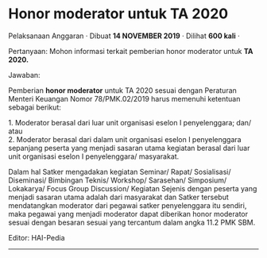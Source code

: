 Honor moderator untuk TA 2020
=============================

Pelaksanaan Anggaran · Dibuat **14 NOVEMBER 2019** · Dilihat **600 kali** ·

Pertanyaan: Mohon informasi terkait pemberian honor moderator untuk **TA 2020.**  

  

Jawaban:  

Pemberian **honor moderator** untuk TA 2020 sesuai dengan Peraturan Menteri Keuangan Nomor 78/PMK.02/2019 harus memenuhi ketentuan sebagai berikut:  

1\. Moderator berasal dari luar unit organisasi eselon I penyelenggara; dan/ atau  
2\. Moderator berasal dari dalam unit organisasi eselon I penyelenggara sepanjang peserta yang menjadi sasaran utama kegiatan berasal dari luar unit organisasi eselon I penyelenggara/ masyarakat.

Dalam hal Satker mengadakan kegiatan Seminar/ Rapat/ Sosialisasi/ Diseminasi/ Bimbingan Teknis/ Workshop/ Sarasehan/ Simposium/ Lokakarya/ Focus Group Discussion/ Kegiatan Sejenis dengan peserta yang menjadi sasaran utama adalah dari masyarakat dan Satker tersebut mendatangkan moderator dari pegawai satker penyelenggara itu sendiri, maka pegawai yang menjadi moderator dapat diberikan honor moderator sesuai dengan besaran sesuai yang tercantum dalam angka 11.2 PMK SBM.

  

  

Editor: HAI-Pedia

  

  
  
  

* * *